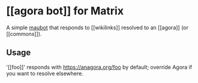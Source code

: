 # [[agora bot]] for Matrix
A simple [maubot](https://github.com/maubot/maubot) that responds to [[wikilinks]] resolved to an [[agora]] (or [[commons]]).

## Usage
'[[foo]]' responds with https://anagora.org/foo by default; override Agora if you want to resolve elsewhere.
